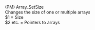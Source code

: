 ﻿   (PM) Array_SetSize     Changes the size of one or multiple arrays     $1 = Size     $2 etc. = Pointers to arrays  